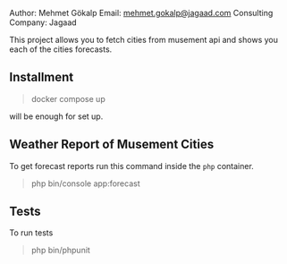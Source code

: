 Author: Mehmet Gökalp
Email: mehmet.gokalp@jagaad.com
Consulting Company: Jagaad

This project allows you to fetch cities from musement api and shows you each of the cities forecasts.

## Installment

> docker compose up

will be enough for set up.

## Weather Report of Musement Cities

To get forecast reports run this command inside the `php` container.

> php bin/console app:forecast

## Tests

To run tests

> php bin/phpunit